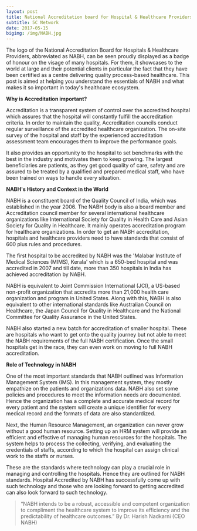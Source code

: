 ```yaml
---
layout: post
title: National Accreditation board for Hospital & Healthcare Providers
subtitle: 5C Network 
date: 2017-05-15
bigimg: /img/NABH.jpg
---
```


The logo of the National Accreditation Board for Hospitals & Healthcare Providers, abbreviated as NABH, can be seen proudly displayed as a badge of honour on the visage of many hospitals. For them, it showcases to the world at large and their potential clients in particular the fact that they have been certified as a centre delivering quality process-based healthcare. This post is aimed at helping you understand the essentials of NABH and what makes it so important in today's healthcare ecosystem. 


**Why is Accreditation important?**

Accreditation is a transparent system of control over the accredited hospital which assures that the hospital will constantly fulfill the accreditation criteria. In order to maintain the quality, Accreditation councils conduct regular surveillance of the accredited healthcare organization. The on-site survey of the hospital and staff by the experienced accreditation assessment team encourages them to improve the performance goals.

It also provides an opportunity to the hospital to set benchmarks with the best in the industry and motivates them to keep growing. The largest beneficiaries are patients, as they get good quality of care, safety and are assured to be treated by a qualified and prepared medical staff, who have been trained on ways to handle every situation. 


**NABH's History and Context in the World**

NABH is a constituent board of the Quality Council of India, which was established in the year 2006. The NABH body is also a board member and Accreditation council member for several international healthcare organizations like International Society for Quality in Health Care and Asian Society for Quality in Healthcare. It mainly operates accreditation program for healthcare organizations. In order to get an NABH accreditation, hospitals and healthcare providers need to have standards that consist of 600 plus rules and procedures.  

The first hospital to be accredited by NABH was the 'Malabar Institute of Medical Sciences (MIMS), Kerala' which is a 650-bed hospital and was accredited in 2007 and till date, more than 350 hospitals in India has achieved accreditation by NABH. 

NABH is equivalent to Joint Commission International (JCI), a US-based non-profit organization that accredits more than 21,000 health care organization and program in United States. Along with this, NABH is also equivalent to other international standards like Australian Council on Healthcare, the Japan Council for Quality in Healthcare and the National Committee for Quality Assurance in the United States.

NABH also started a new batch for accreditation of smaller hospital. These are hospitals who want to get onto the quality journey but not able to meet the NABH requirements of the full NABH certification. Once the small hospitals get in the race, they can even work on moving to full NABH accreditation.

**Role of Technology in NABH**

One of the most important standards that NABH outlined was Information Management System (IMS). In this management system, they mostly empathize on the patients and organizations data. NABH also set some policies and procedures to meet the information needs are documented. Hence the organization has a complete and accurate medical record for every patient and the system will create a unique identifier for every medical record and the formats of data are also standardized. 

Next, the Human Resource Management, an organization can never grow without a good human resource. Setting up an HRM system will provide an efficient and effective of managing human resources for the hospitals. The system helps to process the collecting, verifying, and evaluating the credentials of staffs, according to which the hospital can assign clinical work to the staffs or nurses.  

These are the standards where technology can play a crucial role in managing and controlling the hospitals. Hence they are outlined for NABH standards. Hospital Accredited by NABH has successfully come up with such technology and those who are looking forward to getting accredited can also look forward to such technology. 

>“NABH intends to be a robust, accessible and competent organization to compliment the healthcare system to improve its efficiency and the predictability of healthcare outcomes.” 		By Dr. Harish Nadkarni (CEO NABH)
